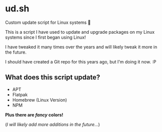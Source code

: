 # ud.sh
Custom update script for Linux systems 🐧

This is a script I have used to update and upgrade packages on my Linux systems since I first began using Linux!

I have tweaked it many times over the years and will likely tweak it more in the future.

I should have created a Git repo for this years ago, but I'm doing it now. :P

## What does this script update?

- APT
- Flatpak
- Homebrew (Linux Version)
- NPM

**Plus there are ***fancy*** colors!**

(*I will likely add more additions in the future...*)
